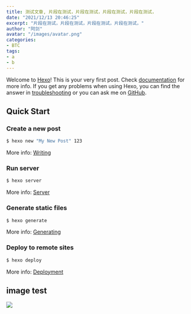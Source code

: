 ```yaml
---
title: 测试文章, 片段在测试，片段在测试，片段在测试，片段在测试，
date: "2021/12/13 20:46:25"
excerpt: "片段在测试，片段在测试，片段在测试，片段在测试，"
author: "阿剑"
avatar: "/images/avatar.png"
categories:
- BTC
tags:
- a
- b
---
```

Welcome to [Hexo](https://hexo.io/)! This is your very first post. Check [documentation](https://hexo.io/docs/) for more info. If you get any problems when using Hexo, you can find the answer in [troubleshooting](https://hexo.io/docs/troubleshooting.html) or you can ask me on [GitHub](https://github.com/hexojs/hexo/issues).

## Quick Start

### Create a new post

```bash
$ hexo new "My New Post" 123
```

More info: [Writing](https://hexo.io/docs/writing.html)

### Run server

```bash
$ hexo server
```

More info: [Server](https://hexo.io/docs/server.html)

### Generate static files

``` bash
$ hexo generate
```

More info: [Generating](https://hexo.io/docs/generating.html)

### Deploy to remote sites

``` bash
$ hexo deploy
```

More info: [Deployment](https://hexo.io/docs/one-command-deployment.html)



## image test
![](../images/gasnow.png)
